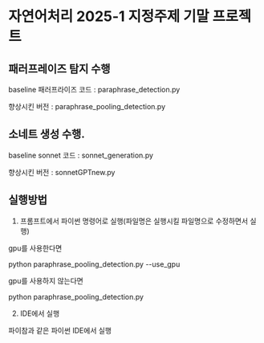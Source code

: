 # 자연어처리 2025-1 지정주제 기말 프로젝트




## 패러프레이즈 탐지 수행
baseline 패러프라이즈 코드 : paraphrase_detection.py

향상시킨 버전 : paraphrase_pooling_detection.py


## 소네트 생성 수행.
baseline sonnet 코드 : sonnet_generation.py

향상시킨 버전 : sonnetGPTnew.py

## 실행방법
1. 프롬프트에서 파이썬 명령어로 실행(파일명은 실행시킬 파일명으로 수정하면서 실행)

gpu를 사용한다면 

python paraphrase_pooling_detection.py --use_gpu


gpu를 사용하지 않는다면

python paraphrase_pooling_detection.py



2. IDE에서 실행
   
파이참과 같은 파이썬 IDE에서 실행

